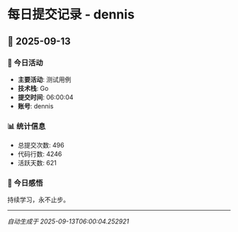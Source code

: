 # 每日提交记录 - dennis

## 📅 2025-09-13

### 🎯 今日活动
- **主要活动**: 测试用例
- **技术栈**: Go
- **提交时间**: 06:00:04
- **账号**: dennis

### 📊 统计信息
- 总提交次数: 496
- 代码行数: 4246
- 活跃天数: 621

### 💭 今日感悟
持续学习，永不止步。

---
*自动生成于 2025-09-13T06:00:04.252921*
